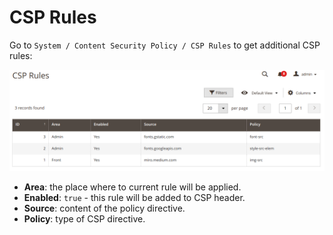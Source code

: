 # CSP Rules

Go to `System / Content Security Policy / CSP Rules` to get additional CSP rules:

![](../../img/user_grid_rules.png)

- **Area**: the place where to current rule will be applied.
- **Enabled**: `true` - this rule will be added to CSP header.
- **Source**: content of the policy directive.
- **Policy**: type of CSP directive.


